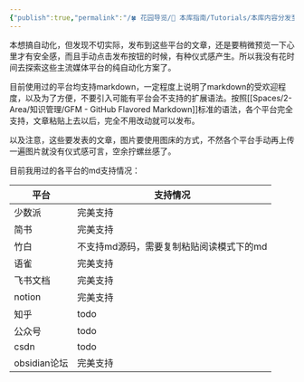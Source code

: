 ```yaml
---
{"publish":true,"permalink":"/🍀 花园导览/🧰 本库指南/Tutorials/本库内容分发至主流媒体平台的实践探索.md","title":"本库内容分发至主流媒体平台的实践探索","created":"2022-08-25","modified":"2023-03-14","published":"2025-07-07T17:10:23.959+08:00","cssclasses":""}
---
```


本想搞自动化，但发现不切实际，发布到这些平台的文章，还是要稍微预览一下心里才有安全感，而且手动点击发布按钮的时候，有种仪式感产生。所以我没有花时间去探索这些主流媒体平台的纯自动化方案了。

目前使用过的平台均支持markdown，一定程度上说明了markdown的受欢迎程度，以及为了方便，不要引入可能有平台会不支持的扩展语法。按照[[Spaces/2-Area/知识管理/GFM - GitHub Flavored Markdown]]标准的语法，各个平台完全支持，文章粘贴上去以后，完全不用改动就可以发布。

以及注意，这些要发表的文章，图片要使用图床的方式，不然各个平台手动再上传一遍图片就没有仪式感可言，空余拧螺丝感了。

目前我用过的各平台的md支持情况：

| 平台         | 支持情况                                 |
| ------------ | ---------------------------------------- |
| 少数派       | 完美支持                                 |
| 简书         | 完美支持                                 |
| 竹白         | 不支持md源码，需要复制粘贴阅读模式下的md |
| 语雀         | 完美支持                                 |
| 飞书文档     | 完美支持                                 |
| notion     | 完美支持                                         |
| 知乎         | todo                                     |
| 公众号       | todo                                     |
| csdn         | todo                                     |
| obsidian论坛 | 完美支持                                 |